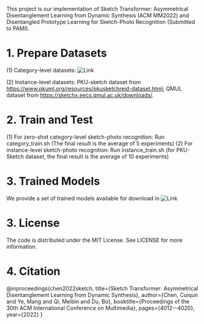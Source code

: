 This project is our implementation of Sketch Transformer: Asymmetrical Disentanglement Learning from Dynamic Synthesis (ACM MM2022) and Disentangled Prototype Learning for Sketch-Photo
Recognition (Submitted to PAMI).


# 1. Prepare Datasets
(1) Category-level datasets: ![Link](https://github.com/huangzongheng/MATHM)

(2) Instance-level datasets: PKU-sketch dataset from https://www.pkuml.org/resources/pkusketchreid-dataset.html; 
                             QMUL dataset from https://sketchx.eecs.qmul.ac.uk/downloads/.

# 2. Train and Test
(1) For zero-shot category-level sketch-photo recognition: Run category_train.sh (The final result is the average of 5 experiments)
(2) For instance-level sketch-photo recognition: Run instance_train.sh (for PKU-Sketch dataset, the final result is the average of 10 experiments)

# 3. Trained Models
We provide a set of trained models available for download in ![Link](https://github.com/huangzongheng/MATHM)

# 3. License
The code is distributed under the MIT License. See LICENSE for more information.

# 4. Citation
@inproceedings{chen2022sketch,
  title={Sketch Transformer: Asymmetrical Disentanglement Learning from Dynamic Synthesis},
  author={Chen, Cuiqun and Ye, Mang and Qi, Meibin and Du, Bo},
  booktitle={Proceedings of the 30th ACM International Conference on Multimedia},
  pages={4012--4020},
  year={2022}
}
